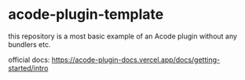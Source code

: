 # acode-plugin-template

this repository is a most basic example of an Acode plugin without any bundlers etc.

official docs: https://acode-plugin-docs.vercel.app/docs/getting-started/intro
